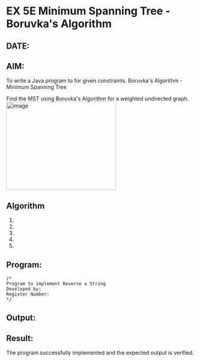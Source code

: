 
# EX 5E Minimum Spanning Tree -Boruvka's Algorithm
## DATE:
## AIM:
To write a Java program to for given constraints.
Boruvka's Algorithm - Minimum Spanning Tree

Find the MST using Boruvka's Algorithm for a weighted undirected graph.
<img width="292" height="235" alt="image" src="https://github.com/user-attachments/assets/06246b27-37a9-40a8-bd7a-37a1d5187cd1" />

## Algorithm
1. 
2. 
3. 
4.  
5.   

## Program:
```
/*
Program to implement Reverse a String
Developed by: 
Register Number:  
*/
```

## Output:



## Result:
The program successfully implemented and the expected output is verified.
